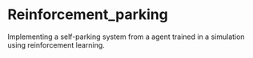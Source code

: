# Reinforcement_parking
Implementing a self-parking system from a agent trained in a simulation using reinforcement learning.


